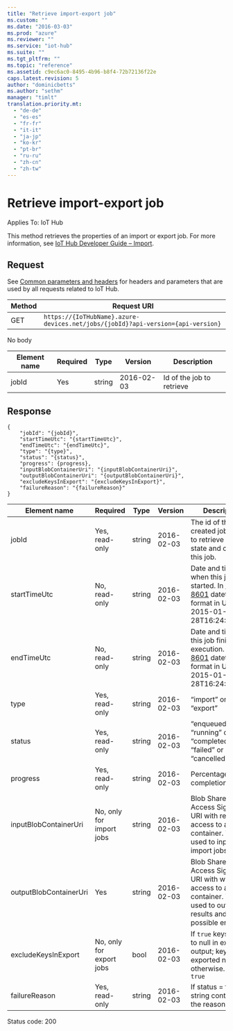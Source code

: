 ```yaml
---
title: "Retrieve import-export job"
ms.custom: ""
ms.date: "2016-03-03"
ms.prod: "azure"
ms.reviewer: ""
ms.service: "iot-hub"
ms.suite: ""
ms.tgt_pltfrm: ""
ms.topic: "reference"
ms.assetid: c9ec6ac0-8495-4b96-b8f4-72b72136f22e
caps.latest.revision: 5
author: "dominicbetts"
ms.author: "sethm"
manager: "timlt"
translation.priority.mt: 
  - "de-de"
  - "es-es"
  - "fr-fr"
  - "it-it"
  - "ja-jp"
  - "ko-kr"
  - "pt-br"
  - "ru-ru"
  - "zh-cn"
  - "zh-tw"
---
```

# Retrieve import-export job
Applies To: IoT Hub  
  
 This method retrieves the properties of an import or export job. For more information, see [IoT Hub Developer Guide – Import](https://azure.microsoft.com/documentation/articles/iot-hub-devguide/#import-device-identities).  
  
## Request  
 See [Common parameters and headers](device-identities-rest.md#bk_common) for headers and parameters that are used by all requests related to IoT Hub.  
  
|Method|Request URI|  
|------------|-----------------|  
|GET|`https://{IoTHubName}.azure-devices.net/jobs/{jobId}?api-version={api-version}`|  
  
 No body  
  
|Element name|Required|Type|Version|Description|  
|------------------|--------------|----------|-------------|-----------------|  
|jobId|Yes|string|2016-02-03|Id of the job to retrieve|  
  
## Response  
  
```  
{  
	"jobId": "{jobId}",  
	"startTimeUtc": "{startTimeUtc}",  
	"endTimeUtc": "{endTimeUtc}",  
	"type": "{type}",  
	"status": "{status}",  
	"progress": {progress},  
	"inputBlobContainerUri": "{inputBlobContainerUri}",  
	"outputBlobContainerUri": "{outputBlobContainerUri}",  
	"excludeKeysInExport": "{excludeKeysInExport}",  
	"failureReason": "{failureReason}"  
}  
```  
  
|Element name|Required|Type|Version|Description|  
|------------------|--------------|----------|-------------|-----------------|  
|jobId|Yes, read-only|string|2016-02-03|The id of the newly created job. Used to retrieve updated state and cancel this job.|  
|startTimeUtc|No, read-only|string|2016-02-03|Date and time of when this job started. In [ISO 8601](https://en.wikipedia.org/wiki/ISO_8601) datetime format in UTC, e.g. 2015-01-28T16:24:48.789Z|  
|endTimeUtc|No, read-only|string|2016-02-03|Date and time of this job finished execution. In [ISO 8601](https://en.wikipedia.org/wiki/ISO_8601) datetime format in UTC, e.g. 2015-01-28T16:24:48.789Z|  
|type|Yes, read-only|string|2016-02-03|“import” or “export”|  
|status|Yes, read-only|string|2016-02-03|“enqueued” or “running” or “completed” or “failed” or “cancelled”|  
|progress|Yes, read-only|string|2016-02-03|Percentage of job completion.|  
|inputBlobContainerUri|No, only for import jobs|string|2016-02-03|Blob Shared Access Signature URI with read access to a blob container. This is used to input in import jobs.|  
|outputBlobContainerUri|Yes|string|2016-02-03|Blob Shared Access Signature URI with write access to a blob container. This is used to output results and possible errors.|  
|excludeKeysInExport|No, only for export jobs|bool|2016-02-03|If `true` keys are set to null in export output; keys are exported normally otherwise. Default: `true`|  
|failureReason|Yes, read-only|string|2016-02-03|If status = failure, a string containing the reason.|  
  
 Status code: 200